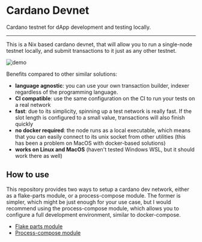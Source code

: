 # Cardano Devnet

Cardano testnet for dApp development and testing locally.

---

This is a Nix based cardano devnet, that will allow you to run a single-node
testnet locally, and submit transactions to it just as any other testnet.

![demo](./img/demo.gif)

Benefits compared to other similar solutions:

- **language agnostic**: you can use your own transaction builder, indexer
  regardless of the programming language.
- **CI compatible**: use the same configuration on the CI to run your tests on a
  real network
- **fast**: due to its simplicity, spinning up a test network is really fast.
  If the slot length is configured to a small value, transactions will also
  finish quickly
- **no docker required**: the node runs as a local executable, which means that
  you can easily connect to its unix socket from other utilities (this has been
  a problem on MacOS with docker-based solutions)
- **works on Linux and MacOS** (haven't tested Windows WSL, but it should work
  there as well)

## How to use

This repository provides two ways to setup a cardano dev network, either as a
flake-parts module, or a process-compose module. The former is simpler, which
might be just enough for your use case, but I would recommend using the
process-compose module, which allows you to configure a full development
environment, similar to docker-compose.

- [Flake parts module](./flake-parts)
- [Process-compose module](./process-compose)
